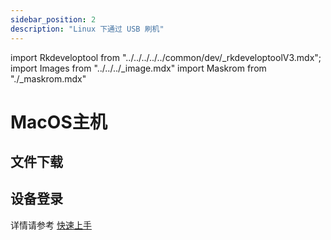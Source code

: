 ```yaml
---
sidebar_position: 2
description: "Linux 下通过 USB 刷机"
---
```


import Rkdeveloptool from "../../../../../common/dev/\_rkdeveloptoolV3.mdx";
import Images from "../../../\_image.mdx"
import Maskrom from "./\_maskrom.mdx"

# MacOS主机

## 文件下载

<Images loader={true} system_img={true} spi_img={false} />

<Rkdeveloptool>
<Maskrom/>
</Rkdeveloptool>

## 设备登录

详情请参考 [快速上手](../../quick-start.md)
